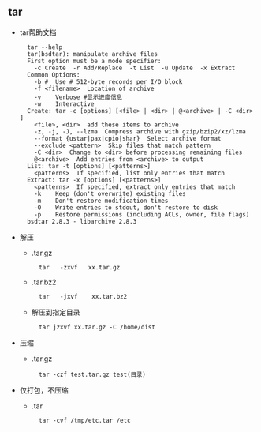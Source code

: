 ## tar
- tar帮助文档

		tar --help
        tar(bsdtar): manipulate archive files
        First option must be a mode specifier:
          -c Create  -r Add/Replace  -t List  -u Update  -x Extract
        Common Options:
          -b #  Use # 512-byte records per I/O block
          -f <filename>  Location of archive
          -v    Verbose #显示进度信息
          -w    Interactive
        Create: tar -c [options] [<file> | <dir> | @<archive> | -C <dir> ]
          <file>, <dir>  add these items to archive
          -z, -j, -J, --lzma  Compress archive with gzip/bzip2/xz/lzma
          --format {ustar|pax|cpio|shar}  Select archive format
          --exclude <pattern>  Skip files that match pattern
          -C <dir>  Change to <dir> before processing remaining files
          @<archive>  Add entries from <archive> to output
        List: tar -t [options] [<patterns>]
          <patterns>  If specified, list only entries that match
        Extract: tar -x [options] [<patterns>]
          <patterns>  If specified, extract only entries that match
          -k    Keep (don't overwrite) existing files
          -m    Don't restore modification times
          -O    Write entries to stdout, don't restore to disk
          -p    Restore permissions (including ACLs, owner, file flags)
        bsdtar 2.8.3 - libarchive 2.8.3
- 解压
	- .tar.gz     
		
			tar   -zxvf   xx.tar.gz
	- .tar.bz2   
	
			tar   -jxvf    xx.tar.bz2
	- 解压到指定目录
	
			tar jzxvf xx.tar.gz -C /home/dist
- 压缩
	- .tar.gz
	
			tar -czf test.tar.gz test(目录)
- 仅打包，不压缩
	- .tar
	
    		tar -cvf /tmp/etc.tar /etc 
